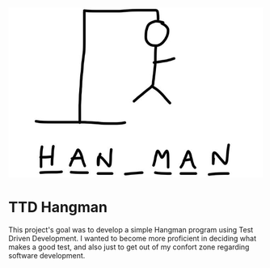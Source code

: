 ![](imgs/hangman.jpg)
# TTD Hangman

This project's goal was to develop a simple Hangman program using Test Driven Development. I wanted to become more proficient in deciding what makes a good test, and also just to get out of my confort zone regarding software development.
